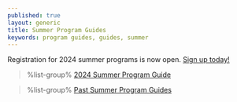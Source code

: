 ```yaml
---
published: true
layout: generic
title: Summer Program Guides
keywords: program guides, guides, summer
---
```


<div class="alert alert-info">
Registration for 2024 summer programs is now open.
<a href="{{ site.url }}/scouts-bsa/register/">
Sign up today!</a>
</div>

> %list-group%
> <a href="{{ site.url }}/pdf/2024/2024-program-guide.pdf" class="list-group-item">2024 Summer Program Guide</a>

> %list-group%
> <a href="archive/" class="list-group-item">Past Summer Program Guides</a>
